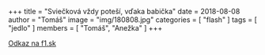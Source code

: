 +++
title = "Sviečková vždy poteší, vďaka babička"
date = 2018-08-08
author = "Tomáš"
image = "img/180808.jpg"
categories = [ "flash" ]
tags = [ "jedlo" ]
members = [ "Tomáš", "Anežka" ]
+++

[Odkaz na f1.sk](https://www.f1.sk "Formula 1 SVK")
